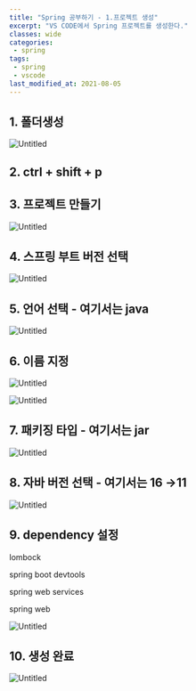 ```yaml
---
title: "Spring 공부하기 - 1.프로젝트 생성"
excerpt: "VS CODE에서 Spring 프로젝트를 생성한다."
classes: wide
categories:
 - spring
tags:
 - spring
 - vscode
last_modified_at: 2021-08-05
---
```

## 1. 폴더생성

![Untitled](https://user-images.githubusercontent.com/26619776/128983144-c8596a4b-c149-4f92-a1ab-37b45a3f4a1a.png)


## 2. ctrl + shift + p

## 3. 프로젝트 만들기

![Untitled](https://user-images.githubusercontent.com/26619776/128983397-433063d7-8e6d-46d6-8663-5880a4e6ca3a.png)

## 4. 스프링 부트 버전 선택

![Untitled](https://user-images.githubusercontent.com/26619776/128983444-87be7ae9-a1b3-4027-a152-9222c7eb1fa1.png)

## 5. 언어 선택 - 여기서는 java

![Untitled](https://user-images.githubusercontent.com/26619776/128983491-715a5f17-79e2-4fd8-a87b-6e710b49bf54.png)

## 6. 이름 지정

![Untitled](https://user-images.githubusercontent.com/26619776/128983534-e62fb63c-2b90-4716-8def-a632a4eb3dce.png)

![Untitled](https://user-images.githubusercontent.com/26619776/128983585-eb57f367-d00d-477a-a6e6-bf31e5a65c05.png)

## 7. 패키징 타입 - 여기서는 jar

![Untitled](https://user-images.githubusercontent.com/26619776/128983658-224e83b9-d083-46c6-ab2c-5147dce57e38.png)

## 8. 자바 버전 선택 - 여기서는 16 →11

![Untitled](https://user-images.githubusercontent.com/26619776/128983698-83a699f8-dd24-49a1-a7ac-5cdc1d529801.png)

## 9. dependency 설정

lombock

spring boot devtools

spring web services

spring web

![Untitled](https://user-images.githubusercontent.com/26619776/128983765-16157b74-8f59-4a1a-a636-902c4c097928.png)

## 10. 생성 완료

![Untitled](https://user-images.githubusercontent.com/26619776/128983835-2d37f802-1da6-49a7-a6b6-98e4ff6992a8.png)
